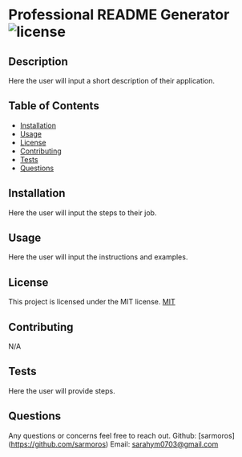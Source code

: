 # Professional README Generator ![license](https://img.shields.io/badge/LICENSE-MIT-blue)
    
## Description
Here the user will input a short description of their application.
    
## Table of Contents
- [Installation](#installation)
- [Usage](#usage)
- [License](#license)
- [Contributing](#contributing)
- [Tests](#tests)
- [Questions](#questions)
        
## Installation
Here the user will input the steps to their job.
    
## Usage
Here the user will input the instructions and examples.

## License
This project is licensed under the MIT license.
[MIT](https://opensource.org/licenses/MIT)


## Contributing
N/A

## Tests
Here the user will provide steps.
    
## Questions
Any questions or concerns feel free to reach out.
Github: [sarmoros] (https://github.com/sarmoros)
Email: sarahym0703@gmail.com
